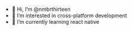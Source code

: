 - 👋 Hi, I’m @nmbrthirteen
- 👀 I’m interested in cross-platform development
- 🌱 I’m currently learning react native

